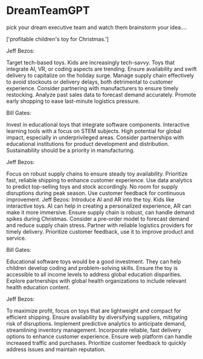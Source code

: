# DreamTeamGPT

pick your dream executive team and watch them brainstorm your idea....

['profitable children's toy for Christmas.']

Jeff Bezos:

Target tech-based toys. Kids are increasingly tech-savvy. Toys that integrate AI, VR, or coding aspects are trending.
Ensure availability and swift delivery to
capitalize on the holiday surge. Manage supply chain effectively to avoid stockouts or delivery delays, both detrimental
to customer experience. Consider partnering with
manufacturers to ensure timely restocking. Analyze past sales data to forecast demand accurately. Promote early shopping
to ease last-minute logistics pressure.

Bill Gates:

Invest in educational toys that integrate software components. Interactive learning tools with a focus on STEM subjects.
High potential for global impact,
especially in underprivileged areas. Consider partnerships with educational institutions for product development and
distribution. Sustainability should be a priority in
manufacturing.

Jeff Bezos:

Focus on robust supply chains to ensure steady toy availability. Prioritize fast, reliable shipping to enhance customer
experience. Use data analytics to
predict top-selling toys and stock accordingly. No room for supply disruptions during peak season. Use customer feedback
for continuous improvement.
Jeff Bezos: Introduce AI and AR into the toy. Kids like interactive toys. AI can help in creating a personalized
experience, AR can make it more immersive. Ensure supply
chain is robust, can handle demand spikes during Christmas. Consider a pre-order model to forecast demand and reduce
supply chain stress. Partner with reliable logistics providers
for timely delivery. Prioritize customer feedback, use it to improve product and service.

Bill Gates:

Educational software toys would be a good investment. They can help children develop coding and problem-solving skills.
Ensure the toy is accessible to all
income levels to address global education disparities. Explore partnerships with global health organizations to include
relevant health education content.

Jeff Bezos:

To maximize profit, focus on toys that are lightweight and compact for efficient shipping. Ensure availability by
diversifying suppliers, mitigating risk of
disruptions. Implement predictive analytics to anticipate demand, streamlining inventory management. Incorporate
reliable, fast delivery options to enhance customer experience.
Ensure web platform can handle increased traffic and purchases. Prioritize customer feedback to quickly address issues
and maintain reputation.
